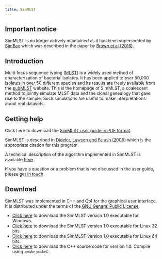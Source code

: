 ```yaml
---
title: SimMLST
---
```


## Important notice

SimMLST is no longer actively maintained as it has been superseeded by [SimBac](https://github.com/tbrown91/SimBac) which was described in the paper by [Brown et al (2016)](http://mgen.microbiologyresearch.org/content/journal/mgen/10.1099/mgen.0.000044). 

## Introduction

Multi-locus sequence typing (<a href="http://en.wikipedia.org/wiki/MLST">MLST</a>) is a widely used method of characterization of bacterial isolates. It has been applied to over 50,000 isolates in over 50 different species and its results are freely available from the <a href="http://pubmlst.org/">pubMLST</a> website. This is the homepage of SimMLST, a coalescent method to jointly simulate MLST data and the clonal genealogy that gave rise to the sample. Such simulations are useful to make interpretations about real datasets.

## Getting help

Click here to download the <a href="http://www.stats.ox.ac.uk/~didelot/files/simmlst-userguide.pdf">SimMLST user guide in PDF format</a>.

SimMLST is described in <a href="http://bioinformatics.oxfordjournals.org/cgi/content/abstract/btp145">Didelot, Lawson and Falush (2009)</a> which is the appropriate citation for this program.

A technical description of the algorithm implemented in SimMLST is available <a href="http://www.stats.ox.ac.uk/~didelot/files/simmlst-tech.pdf">here</a>. 

If you have a question or a problem that is not discussed in the user guide, please <a href="contact.htm">get in touch</a>. 

## Download

SimMLST was implemented in C++ and Qt4 for the graphical user interface.
It is distributed under the terms of the <a href="http://www.gnu.org/licenses/gpl.html">GNU General Public License</a>.

* <a href="http://www.stats.ox.ac.uk/~didelot/files/simmlst.zip">Click here</a> to download the SimMLST version 1.0 executable for Windows.
* <a href="http://www.stats.ox.ac.uk/~didelot/files/simmlst32.zip">Click here</a> to download the SimMLST version 1.0 executable for Linux 32 bits.
* <a href="http://www.stats.ox.ac.uk/~didelot/files/simmlst64.zip">Click here</a> to download the SimMLST version 1.0 executable for Linux 64 bits.
* <a href="http://www.stats.ox.ac.uk/~didelot/files/simmlstsrc.zip">Click here</a> to download the C++ source code for version 1.0. Compile using `qmake;make&`

